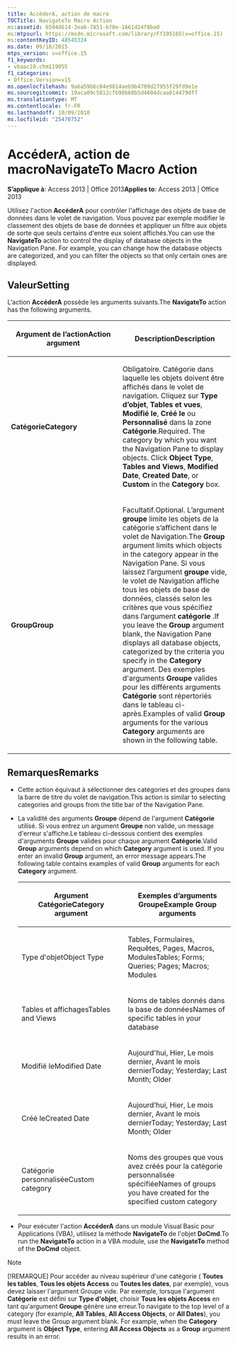 ```yaml
---
title: AccéderA, action de macro
TOCTitle: NavigateTo Macro Action
ms:assetid: 6594d614-3ea6-7851-b70e-1661d24f8ba0
ms:mtpsurl: https://msdn.microsoft.com/library/Ff195165(v=office.15)
ms:contentKeyID: 48545324
ms.date: 09/18/2015
mtps_version: v=office.15
f1_keywords:
- vbaac10.chm119055
f1_categories:
- Office.Version=v15
ms.openlocfilehash: 9a6a59b6c84e9814aeb9b4709d27955f29fd9e1e
ms.sourcegitcommit: 19aca09c5812cfb98b68b5d4604dcaa814479df7
ms.translationtype: MT
ms.contentlocale: fr-FR
ms.lasthandoff: 10/09/2018
ms.locfileid: "25470752"
---
```

# <a name="navigateto-macro-action"></a><span data-ttu-id="e43c2-102">AccéderA, action de macro</span><span class="sxs-lookup"><span data-stu-id="e43c2-102">NavigateTo Macro Action</span></span>


<span data-ttu-id="e43c2-103">**S’applique à**: Access 2013 | Office 2013</span><span class="sxs-lookup"><span data-stu-id="e43c2-103">**Applies to**: Access 2013 | Office 2013</span></span>

<span data-ttu-id="e43c2-p101">Utilisez l'action **AccéderA** pour contrôler l'affichage des objets de base de données dans le volet de navigation. Vous pouvez par exemple modifier le classement des objets de base de données et appliquer un filtre aux objets de sorte que seuls certains d'entre eux soient affichés.</span><span class="sxs-lookup"><span data-stu-id="e43c2-p101">You can use the **NavigateTo** action to control the display of database objects in the Navigation Pane. For example, you can change how the database objects are categorized, and you can filter the objects so that only certain ones are displayed.</span></span>

## <a name="setting"></a><span data-ttu-id="e43c2-106">Valeur</span><span class="sxs-lookup"><span data-stu-id="e43c2-106">Setting</span></span>

<span data-ttu-id="e43c2-107">L'action **AccéderA** possède les arguments suivants.</span><span class="sxs-lookup"><span data-stu-id="e43c2-107">The **NavigateTo** action has the following arguments.</span></span>

<table>
<colgroup>
<col style="width: 50%" />
<col style="width: 50%" />
</colgroup>
<thead>
<tr class="header">
<th><p><span data-ttu-id="e43c2-108">Argument de l’action</span><span class="sxs-lookup"><span data-stu-id="e43c2-108">Action argument</span></span></p></th>
<th><p><span data-ttu-id="e43c2-109">Description</span><span class="sxs-lookup"><span data-stu-id="e43c2-109">Description</span></span></p></th>
</tr>
</thead>
<tbody>
<tr class="odd">
<td><p><span data-ttu-id="e43c2-110"><strong>Catégorie</strong></span><span class="sxs-lookup"><span data-stu-id="e43c2-110"><strong>Category</strong></span></span></p></td>
<td><p><span data-ttu-id="e43c2-p102">Obligatoire. Catégorie dans laquelle les objets doivent être affichés dans le volet de navigation. Cliquez sur <strong>Type d’objet</strong>, <strong>Tables et vues</strong>, <strong>Modifié le</strong>, <strong>Créé le</strong> ou <strong>Personnalisé</strong> dans la zone <strong>Catégorie</strong>.</span><span class="sxs-lookup"><span data-stu-id="e43c2-p102">Required. The category by which you want the Navigation Pane to display objects. Click <strong>Object Type</strong>, <strong>Tables and Views</strong>, <strong>Modified Date</strong>, <strong>Created Date</strong>, or <strong>Custom</strong> in the <strong>Category</strong> box.</span></span></p></td>
</tr>
<tr class="even">
<td><p><span data-ttu-id="e43c2-114"><strong>Group</strong></span><span class="sxs-lookup"><span data-stu-id="e43c2-114"><strong>Group</strong></span></span></p></td>
<td><p><span data-ttu-id="e43c2-115">Facultatif.</span><span class="sxs-lookup"><span data-stu-id="e43c2-115">Optional.</span></span> <span data-ttu-id="e43c2-116">L’argument <strong>groupe</strong> limite les objets de la catégorie s’affichent dans le volet de Navigation.</span><span class="sxs-lookup"><span data-stu-id="e43c2-116">The <strong>Group</strong> argument limits which objects in the category appear in the Navigation Pane.</span></span> <span data-ttu-id="e43c2-117">Si vous laissez l’argument <strong>groupe</strong> vide, le volet de Navigation affiche tous les objets de base de données, classés selon les critères que vous spécifiez dans l’argument <strong>catégorie</strong> .</span><span class="sxs-lookup"><span data-stu-id="e43c2-117">If you leave the <strong>Group</strong> argument blank, the Navigation Pane displays all database objects, categorized by the criteria you specify in the <strong>Category</strong> argument.</span></span> <span data-ttu-id="e43c2-118">Des exemples d'arguments  <strong>Groupe</strong> valides pour les différents arguments <strong>Catégorie</strong> sont répertoriés dans le tableau ci-après.</span><span class="sxs-lookup"><span data-stu-id="e43c2-118">Examples of valid <strong>Group</strong> arguments for the various <strong>Category</strong> arguments are shown in the following table.</span></span></p></td>
</tr>
</tbody>
</table>


## <a name="remarks"></a><span data-ttu-id="e43c2-119">Remarques</span><span class="sxs-lookup"><span data-stu-id="e43c2-119">Remarks</span></span>

  - <span data-ttu-id="e43c2-120">Cette action équivaut à sélectionner des catégories et des groupes dans la barre de titre du volet de navigation.</span><span class="sxs-lookup"><span data-stu-id="e43c2-120">This action is similar to selecting categories and groups from the title bar of the Navigation Pane.</span></span>

  - <span data-ttu-id="e43c2-p104">La validité des arguments **Groupe** dépend de l'argument **Catégorie** utilisé. Si vous entrez un argument **Groupe** non valide, un message d'erreur s'affiche.Le tableau ci-dessous contient des exemples d'arguments **Groupe** valides pour chaque argument **Catégorie**.</span><span class="sxs-lookup"><span data-stu-id="e43c2-p104">Valid **Group** arguments depend on which **Category** argument is used. If you enter an invalid **Group** argument, an error message appears.The following table contains examples of valid **Group** arguments for each **Category** argument.</span></span>
    
    <table>
    <colgroup>
    <col style="width: 50%" />
    <col style="width: 50%" />
    </colgroup>
    <thead>
    <tr class="header">
    <th><p><span data-ttu-id="e43c2-123">Argument Catégorie</span><span class="sxs-lookup"><span data-stu-id="e43c2-123">Category argument</span></span></p></th>
    <th><p><span data-ttu-id="e43c2-124">Exemples d’arguments Groupe</span><span class="sxs-lookup"><span data-stu-id="e43c2-124">Example Group arguments</span></span></p></th>
    </tr>
    </thead>
    <tbody>
    <tr class="odd">
    <td><p><span data-ttu-id="e43c2-125">Type d'objet</span><span class="sxs-lookup"><span data-stu-id="e43c2-125">Object Type</span></span></p></td>
    <td><p><span data-ttu-id="e43c2-126">Tables, Formulaires, Requêtes, Pages, Macros, Modules</span><span class="sxs-lookup"><span data-stu-id="e43c2-126">Tables; Forms; Queries; Pages; Macros; Modules</span></span></p></td>
    </tr>
    <tr class="even">
    <td><p><span data-ttu-id="e43c2-127">Tables et affichages</span><span class="sxs-lookup"><span data-stu-id="e43c2-127">Tables and Views</span></span></p></td>
    <td><p><span data-ttu-id="e43c2-128">Noms de tables donnés dans la base de données</span><span class="sxs-lookup"><span data-stu-id="e43c2-128">Names of specific tables in your database</span></span></p></td>
    </tr>
    <tr class="odd">
    <td><p><span data-ttu-id="e43c2-129">Modifié le</span><span class="sxs-lookup"><span data-stu-id="e43c2-129">Modified Date</span></span></p></td>
    <td><p><span data-ttu-id="e43c2-130">Aujourd'hui, Hier, Le mois dernier, Avant le mois dernier</span><span class="sxs-lookup"><span data-stu-id="e43c2-130">Today; Yesterday; Last Month; Older</span></span></p></td>
    </tr>
    <tr class="even">
    <td><p><span data-ttu-id="e43c2-131">Créé le</span><span class="sxs-lookup"><span data-stu-id="e43c2-131">Created Date</span></span></p></td>
    <td><p><span data-ttu-id="e43c2-132">Aujourd’hui, Hier, Le mois dernier, Avant le mois dernier</span><span class="sxs-lookup"><span data-stu-id="e43c2-132">Today; Yesterday; Last Month; Older</span></span></p></td>
    </tr>
    <tr class="odd">
    <td><p><span data-ttu-id="e43c2-133">Catégorie personnalisée</span><span class="sxs-lookup"><span data-stu-id="e43c2-133">Custom category</span></span></p></td>
    <td><p><span data-ttu-id="e43c2-134">Noms des groupes que vous avez créés pour la catégorie personnalisée spécifiée</span><span class="sxs-lookup"><span data-stu-id="e43c2-134">Names of groups you have created for the specified custom category</span></span></p></td>
    </tr>
    </tbody>
    </table>


  - <span data-ttu-id="e43c2-135">Pour exécuter l'action **AccéderA** dans un module Visual Basic pour Applications (VBA), utilisez la méthode **NavigateTo** de l'objet **DoCmd**.</span><span class="sxs-lookup"><span data-stu-id="e43c2-135">To run the **NavigateTo** action in a VBA module, use the **NavigateTo** method of the **DoCmd** object.</span></span>


> [!NOTE]
> <P><span data-ttu-id="e43c2-p105">[!REMARQUE] Pour accéder au niveau supérieur d'une catégorie ( <STRONG>Toutes les tables</STRONG>, <STRONG>Tous les objets Access</STRONG> ou <STRONG>Toutes les dates</STRONG>, par exemple), vous devez laisser l'argument Groupe vide. Par exemple, lorsque l'argument <STRONG>Catégorie</STRONG> est défini sur <STRONG>Type d'objet</STRONG>, choisir <STRONG>Tous les objets Access</STRONG> en tant qu'argument <STRONG>Groupe</STRONG> génère une erreur.</span><span class="sxs-lookup"><span data-stu-id="e43c2-p105">To navigate to the top level of a category (for example, <STRONG>All Tables</STRONG>, <STRONG>All Access Objects</STRONG>, or <STRONG>All Dates</STRONG>), you must leave the Group argument blank. For example, when the <STRONG>Category</STRONG> argument is <STRONG>Object Type</STRONG>, entering <STRONG>All Access Objects</STRONG> as a <STRONG>Group</STRONG> argument results in an error.</span></span></P>


